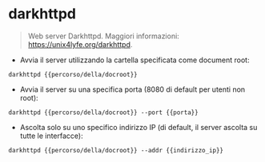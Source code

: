 # darkhttpd

> Web server Darkhttpd.
> Maggiori informazioni: <https://unix4lyfe.org/darkhttpd>.

- Avvia il server utilizzando la cartella specificata come document root:

`darkhttpd {{percorso/della/docroot}}`

- Avvia il server su una specifica porta (8080 di default per utenti non root):

`darkhttpd {{percorso/della/docroot}} --port {{porta}}`

- Ascolta solo su uno specifico indirizzo IP (di default, il server ascolta su tutte le interfacce):

`darkhttpd {{percorso/della/docroot}} --addr {{indirizzo_ip}}`
